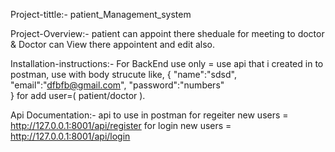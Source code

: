 Project-tittle:- patient_Management_system

Project-Overview:- patient can appoint there sheduale for meeting to doctor & Doctor can View there appointent and edit also.

Installation-instructions:- For BackEnd use only = use api that i created in to postman, use with body strucute like,
                            {
                            "name":"sdsd", 
                            "email":"dfbfb@gmail.com", 
                            "password":"numbers"  
                            }
                            for add user=( patient/doctor ).

Api Documentation:- api to use in postman
                    for regeiter new users = http://127.0.0.1:8001/api/register
                    for login new users    = http://127.0.0.1:8001/api/login